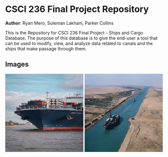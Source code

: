 # CSCI 236 Final Project Repository

**Author**: Ryan Mero, Suleman Lakhani, Parker Collins

This is the Repository for CSCI 236 Final Project - Ships and Cargo Database. The purpose of this database is to give the end-user a tool that can be used to modify, view, and analyze data related to canals and the ships that make passage through them. 

## Images
<img src ="/images/shipcargo1.png" height ="250" width = "250"> <img src ="/images/shipcargo2.png" height ="250" width = "250">
